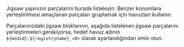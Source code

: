 Jigsaw yapınızın parçalarını burada listeleyin. Benzer konumlara yerleştirilmesi amaçlanan parçaları gruplamak için havuzları kullanın.

Parçalarınızdaki jigsaw bloklarının, aşağıda listelenen jigsaw parçalarını yerleştirmeleri gerekiyorsa, hedef havuz adının `${modid}:${registryname}_<0>` olarak ayarlandığından emin olun.